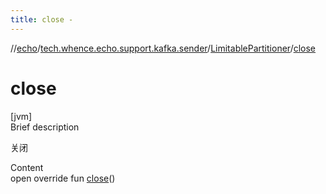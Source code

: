 ```yaml
---
title: close -
---
```

//[echo](../../index.md)/[tech.whence.echo.support.kafka.sender](../index.md)/[LimitablePartitioner](index.md)/[close](close.md)



# close  
[jvm]  
Brief description  


关闭

  
Content  
open override fun [close](close.md)()  



